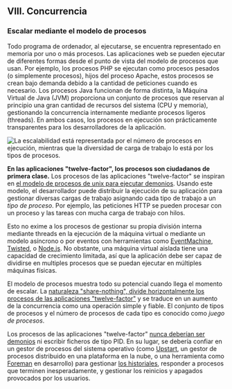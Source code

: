 ## VIII. Concurrencia
### Escalar mediante el modelo de procesos

Todo programa de ordenador, al ejecutarse, se encuentra representado en memoria por uno o más procesos. Las aplicaciones web se pueden ejecutar de diferentes formas desde el punto de vista del modelo de procesos que usan. Por ejemplo, los procesos PHP se ejecutan como procesos pesados (o simplemente procesos), hijos del proceso Apache, estos procesos se crean bajo demanda debido a la cantidad de peticiones cuando es necesario. Los procesos Java funcionan de forma distinta, la Máquina Virtual de Java (JVM) proporciona un conjunto de procesos que reservan al principio una gran cantidad de recursos del sistema (CPU y memoria), gestionando la concurrencia internamente mediante procesos ligeros (threads). En ambos casos, los procesos en ejecución son prácticamente transparentes para los desarrolladores de la aplicación.

![La escalabilidad está representada por el número de procesos en ejecución, mientras que la diversidad de carga de trabajo lo está por los tipos de procesos.](/images/process-types.png)

**En las aplicaciones "twelve-factor", los procesos son ciudadanos de primera clase.** Los procesos de las aplicaciones "twelve-factor" se inspiran en [el modelo de procesos de unix para ejecutar demonios](http://adam.heroku.com/past/2011/5/9/applying_the_unix_process_model_to_web_apps/). Usando este modelo, el desarrollador puede distribuir la ejecución de su aplicación para gestionar diversas cargas de trabajo asignando cada tipo de trabajo a un *tipo de proceso*. Por ejemplo, las peticiones HTTP se pueden procesar con un proceso y las tareas con mucha carga de trabajo con hilos.

Esto no exime a los procesos de gestionar su propia división interna mediante threads en la ejecución de la máquina virtual o mediante un modelo asíncrono o por eventos con herramientas como [EventMachine](http://rubyeventmachine.com/), [Twisted](http://twistedmatrix.com/trac/), o [Node.js](http://nodejs.org/). No obstante, una máquina virtual aislada tiene una capacidad de crecimiento limitada, así que la aplicación debe ser capaz de dividirse en multiples procesos que se puedan ejecutar en múltiples máquinas físicas.

El modelo de procesos muestra todo su potencial cuando llega el momento de escalar. La [naturaleza "share-nothing", divide horizontalmente los procesos de las aplicaciones "twelve-factor"](./processes) y se traduce en un aumento de la concurrencia como una operación simple y fiable. El conjunto de tipos de procesos y el número de procesos de cada tipo es conocido como *juego de procesos*.

Los procesos de las aplicaciones "twelve-factor" [nunca deberían ser demonios](http://dustin.github.com/2010/02/28/running-processes.html) ni escribir ficheros de tipo PID. En su lugar, se debería confiar en un gestor de procesos del sistema operativo (como [Upstart](http://upstart.ubuntu.com/), un gestor de procesos distribuido en una plataforma en la nube, o una herramienta como [Foreman](http://blog.daviddollar.org/2011/05/06/introducing-foreman.html) en desarrollo) para gestionar [los historiales](./logs), responder a procesos que terminen inesperadamente, y gestionar los reinicios y apagados provocados por los usuarios.
